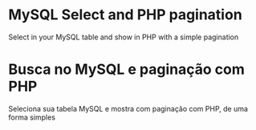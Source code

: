 # MySQL Select and PHP pagination

Select in  your MySQL table and show in PHP with a simple pagination

# Busca no MySQL e paginação com PHP

Seleciona sua tabela MySQL e mostra com paginação com PHP, de uma forma simples
